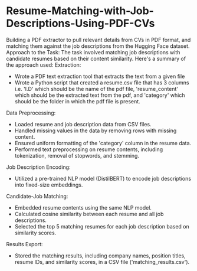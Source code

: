 # Resume-Matching-with-Job-Descriptions-Using-PDF-CVs
Building a PDF extractor to pull relevant details from CVs in PDF format, and matching them against the job descriptions from the Hugging Face dataset.
Approach to the Task:
The task involved matching job descriptions with candidate resumes based on their content similarity. Here's a summary of the approach used:
Extraction:
- Wrote a PDF text extraction tool that extracts the text from a given file
- Wrote a Python script that created a resume.csv file that has 3 columns i.e. 'I.D' which should be the name of the pdf file, 'resume_content' which should be the extracted text from the pdf, and 'category' which should be the folder in which the pdf file is present.

 Data Preprocessing:
   - Loaded resume and job description data from CSV files.
   - Handled missing values in the data by removing rows with missing content.
   - Ensured uniform formatting of the 'category' column in the resume data.
   - Performed text preprocessing on resume contents, including tokenization, removal of stopwords, and stemming.

Job Description Encoding:
   - Utilized a pre-trained NLP model (DistilBERT) to encode job descriptions into fixed-size embeddings.

Candidate-Job Matching:
   - Embedded resume contents using the same NLP model.
   - Calculated cosine similarity between each resume and all job descriptions.
   - Selected the top 5 matching resumes for each job description based on similarity scores.

Results Export:
   - Stored the matching results, including company names, position titles, resume IDs, and similarity scores, in a CSV file ('matching_results.csv').
